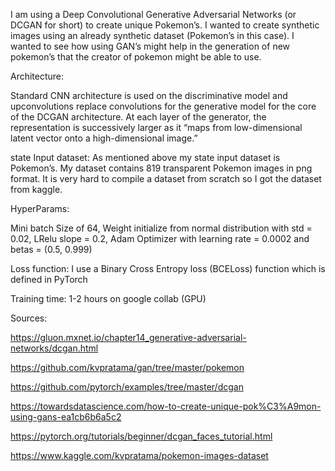 

I am using a Deep Convolutional Generative Adversarial Networks (or DCGAN for short) to create unique Pokemon’s. I wanted to create synthetic images using an already synthetic dataset (Pokemon’s in this case). I wanted to see how using GAN’s might help in the generation of new pokemon’s that the creator of pokemon might be able to use. 

Architecture:

Standard CNN architecture is used on the discriminative model and upconvolutions replace convolutions for the generative model for the core of the DCGAN architecture. 
At each layer of the generator, the representation is successively larger as it “maps from low-dimensional latent vector onto a high-dimensional image.”

state Input dataset: 
As mentioned above my state input dataset is Pokemon’s. My dataset contains 819 transparent Pokemon images in png format. It is very hard to compile a dataset from scratch so I got the dataset from kaggle. 

HyperParams:

Mini batch Size of 64,
Weight initialize from normal distribution with std = 0.02,
LRelu slope = 0.2,
Adam Optimizer with learning rate = 0.0002 and betas = (0.5, 0.999)



Loss function:
I use a Binary Cross Entropy loss (BCELoss) function which is defined in PyTorch


Training time:
1-2 hours on google collab (GPU)

Sources:

https://gluon.mxnet.io/chapter14_generative-adversarial-networks/dcgan.html

https://github.com/kvpratama/gan/tree/master/pokemon

https://github.com/pytorch/examples/tree/master/dcgan

https://towardsdatascience.com/how-to-create-unique-pok%C3%A9mon-using-gans-ea1cb6b6a5c2

https://pytorch.org/tutorials/beginner/dcgan_faces_tutorial.html

 https://www.kaggle.com/kvpratama/pokemon-images-dataset



